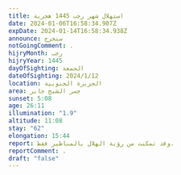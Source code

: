 ```yaml
---
title: استهلال شهر رجب 1445 هجرية
date: 2024-01-06T16:58:34.907Z
expDate: 2024-01-14T16:58:34.938Z
announce: ستخرج
notGoingComment: .
hijryMonth: رجب
hijryYear: 1445
dayOfSighting: الجمعة
dateOfSighting: 2024/1/12
location: الجزيرة الجنوبية
area: جسر الشيخ جابر
sunset: 5:08
age: 26:11
illumination: "1.9"
altitude: 11:08
stay: "62"
elongation: 15:44
report: وقد تمكنت من رؤية الهلال بالمناظير فقط.
reportComment: .
draft: "false"
---
```

